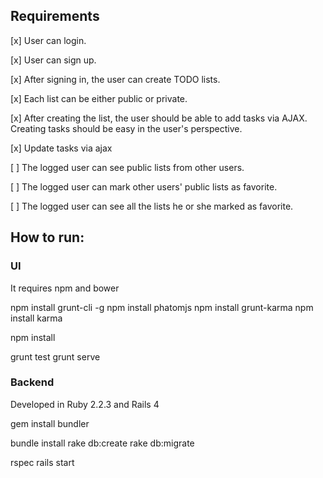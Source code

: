 ## Requirements 

[x] User can login.

[x] User can sign up.

[x] After signing in, the user can create TODO lists.

[x] Each list can be either public or private.

[x] After creating the list, the user should be able to add tasks via AJAX. Creating tasks should be easy in the user's perspective.

[x] Update tasks via ajax

[ ] The logged user can see public lists from other users.

[ ] The logged user can mark other users' public lists as favorite.

[ ] The logged user can see all the lists he or she marked as favorite.

## How to run:

### UI
It requires npm and bower

npm install grunt-cli -g
npm install phatomjs
npm install grunt-karma
npm install karma

npm install

grunt test
grunt serve

### Backend

Developed in Ruby 2.2.3 and Rails 4

gem install bundler

bundle install
rake db:create
rake db:migrate

rspec
rails start

## 
